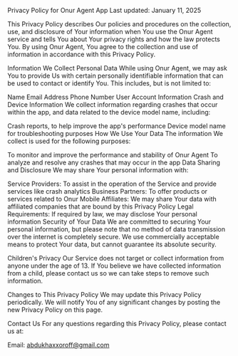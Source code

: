 Privacy Policy for Onur Agent App
Last updated: January 11, 2025

This Privacy Policy describes Our policies and procedures on the collection, use, and disclosure of Your information when You use the Onur Agent service and tells You about Your privacy rights and how the law protects You. By using Onur Agent, You agree to the collection and use of information in accordance with this Privacy Policy.

Information We Collect
Personal Data
While using Onur Agent, we may ask You to provide Us with certain personally identifiable information that can be used to contact or identify You. This includes, but is not limited to:

Name
Email Address
Phone Number
User Account Information
Crash and Device Information
We collect information regarding crashes that occur within the app, and data related to the device model name, including:

Crash reports, to help improve the app's performance
Device model name for troubleshooting purposes
How We Use Your Data
The information We collect is used for the following purposes:

To monitor and improve the performance and stability of Onur Agent
To analyze and resolve any crashes that may occur in the app
Data Sharing and Disclosure
We may share Your personal information with:

Service Providers: To assist in the operation of the Service and provide services like crash analytics
Business Partners: To offer products or services related to Onur Mobile
Affiliates: We may share Your data with affiliated companies that are bound by this Privacy Policy
Legal Requirements: If required by law, we may disclose Your personal information
Security of Your Data
We are committed to securing Your personal information, but please note that no method of data transmission over the internet is completely secure. We use commercially acceptable means to protect Your data, but cannot guarantee its absolute security.

Children's Privacy
Our Service does not target or collect information from anyone under the age of 13. If You believe we have collected information from a child, please contact us so we can take steps to remove such information.

Changes to This Privacy Policy
We may update this Privacy Policy periodically. We will notify You of any significant changes by posting the new Privacy Policy on this page.

Contact Us
For any questions regarding this Privacy Policy, please contact us at:

Email: abdukhaxxoroff@gmail.com
